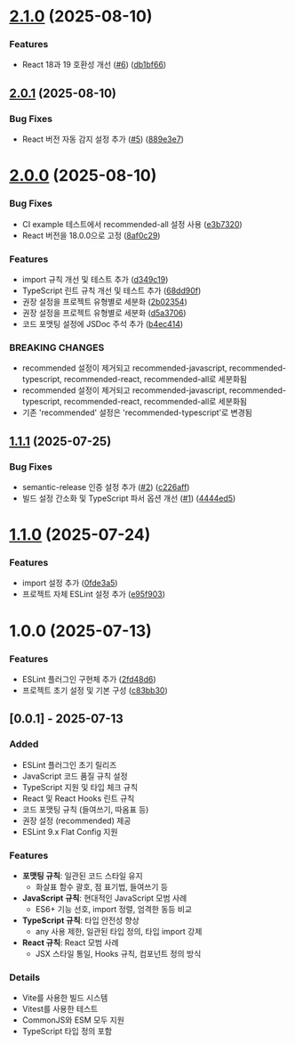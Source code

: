 # [2.1.0](https://github.com/ukyiJS/eslint-plugin-ukyi-config/compare/v2.0.1...v2.1.0) (2025-08-10)


### Features

* React 18과 19 호환성 개선 ([#6](https://github.com/ukyiJS/eslint-plugin-ukyi-config/issues/6)) ([db1bf66](https://github.com/ukyiJS/eslint-plugin-ukyi-config/commit/db1bf66987f2a15b56f384c1590c80be52a84266))

## [2.0.1](https://github.com/ukyiJS/eslint-plugin-ukyi-config/compare/v2.0.0...v2.0.1) (2025-08-10)


### Bug Fixes

* React 버전 자동 감지 설정 추가 ([#5](https://github.com/ukyiJS/eslint-plugin-ukyi-config/issues/5)) ([889e3e7](https://github.com/ukyiJS/eslint-plugin-ukyi-config/commit/889e3e7a2c4f97221da276c510a36add698c4bf9))

# [2.0.0](https://github.com/ukyiJS/eslint-plugin-ukyi-config/compare/v1.1.1...v2.0.0) (2025-08-10)


### Bug Fixes

* CI example 테스트에서 recommended-all 설정 사용 ([e3b7320](https://github.com/ukyiJS/eslint-plugin-ukyi-config/commit/e3b73201eaf1901736cdd1b9cf859a5c923d3b34))
* React 버전을 18.0.0으로 고정 ([8af0c29](https://github.com/ukyiJS/eslint-plugin-ukyi-config/commit/8af0c295bd715a634962e01ff307101b156cdbe7))


### Features

* import 규칙 개선 및 테스트 추가 ([d349c19](https://github.com/ukyiJS/eslint-plugin-ukyi-config/commit/d349c19d149d03efcb194baf897982b2a675ac1e))
* TypeScript 린트 규칙 개선 및 테스트 추가 ([68dd90f](https://github.com/ukyiJS/eslint-plugin-ukyi-config/commit/68dd90f1375aa369387a894ec24ed5ed74ea8072))
* 권장 설정을 프로젝트 유형별로 세분화 ([2b02354](https://github.com/ukyiJS/eslint-plugin-ukyi-config/commit/2b0235409b4b43b485718cdcf6d58ee7255d9470))
* 권장 설정을 프로젝트 유형별로 세분화 ([d5a3706](https://github.com/ukyiJS/eslint-plugin-ukyi-config/commit/d5a37069a0fea23006cfb4d854abdbc3c41d4212))
* 코드 포맷팅 설정에 JSDoc 주석 추가 ([b4ec414](https://github.com/ukyiJS/eslint-plugin-ukyi-config/commit/b4ec414a518a163aa7a7afdc0940a4221f408d27))


### BREAKING CHANGES

* recommended 설정이 제거되고 recommended-javascript, recommended-typescript, recommended-react, recommended-all로 세분화됨
* recommended 설정이 제거되고 recommended-javascript, recommended-typescript, recommended-react, recommended-all로 세분화됨
* 기존 'recommended' 설정은 'recommended-typescript'로 변경됨

## [1.1.1](https://github.com/ukyiJS/eslint-plugin-ukyi-config/compare/v1.1.0...v1.1.1) (2025-07-25)


### Bug Fixes

* semantic-release 인증 설정 추가 ([#2](https://github.com/ukyiJS/eslint-plugin-ukyi-config/issues/2)) ([c226aff](https://github.com/ukyiJS/eslint-plugin-ukyi-config/commit/c226affb1798d7c2d2b3f07b7bac2b1b4ada24c1))
* 빌드 설정 간소화 및 TypeScript 파서 옵션 개선 ([#1](https://github.com/ukyiJS/eslint-plugin-ukyi-config/issues/1)) ([4444ed5](https://github.com/ukyiJS/eslint-plugin-ukyi-config/commit/4444ed58a4939095f570f650f91c72aef2d64b7c))

# [1.1.0](https://github.com/ukyiJS/eslint-plugin-ukyi-config/compare/v1.0.0...v1.1.0) (2025-07-24)


### Features

* import 설정 추가 ([0fde3a5](https://github.com/ukyiJS/eslint-plugin-ukyi-config/commit/0fde3a5a7ee3ba9c66f5518431e1c6c1632884dd))
* 프로젝트 자체 ESLint 설정 추가 ([e95f903](https://github.com/ukyiJS/eslint-plugin-ukyi-config/commit/e95f90322aa3118df864093d3a94396845c56557))

# 1.0.0 (2025-07-13)


### Features

* ESLint 플러그인 구현체 추가 ([2fd48d6](https://github.com/ukyiJS/eslint-plugin-ukyi-config/commit/2fd48d68c5ec348932524f68ab145e41738be2c7))
* 프로젝트 초기 설정 및 기본 구성 ([c83bb30](https://github.com/ukyiJS/eslint-plugin-ukyi-config/commit/c83bb30115b94b4cd6ebacb08fac6ef17d413726))

## [0.0.1] - 2025-07-13

### Added
- ESLint 플러그인 초기 릴리즈
- JavaScript 코드 품질 규칙 설정
- TypeScript 지원 및 타입 체크 규칙
- React 및 React Hooks 린트 규칙
- 코드 포맷팅 규칙 (들여쓰기, 따옴표 등)
- 권장 설정 (recommended) 제공
- ESLint 9.x Flat Config 지원

### Features
- **포맷팅 규칙**: 일관된 코드 스타일 유지
  - 화살표 함수 괄호, 점 표기법, 들여쓰기 등
- **JavaScript 규칙**: 현대적인 JavaScript 모범 사례
  - ES6+ 기능 선호, import 정렬, 엄격한 동등 비교
- **TypeScript 규칙**: 타입 안전성 향상
  - any 사용 제한, 일관된 타입 정의, 타입 import 강제
- **React 규칙**: React 모범 사례
  - JSX 스타일 통일, Hooks 규칙, 컴포넌트 정의 방식

### Details
- Vite를 사용한 빌드 시스템
- Vitest를 사용한 테스트
- CommonJS와 ESM 모두 지원
- TypeScript 타입 정의 포함
